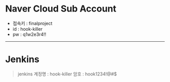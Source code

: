 # Naver Cloud Sub Account

- 접속키 : finalproject
- id : hook-killer
- pw : q1w2e3r4!!

---

# Jenkins

> jenkins 계정명 : hook-killer
> 암호 : hook1234!@#$
